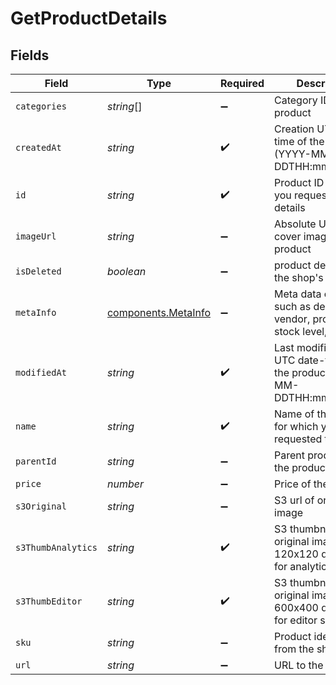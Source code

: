 # GetProductDetails


## Fields

| Field                                                                         | Type                                                                          | Required                                                                      | Description                                                                   | Example                                                                       |
| ----------------------------------------------------------------------------- | ----------------------------------------------------------------------------- | ----------------------------------------------------------------------------- | ----------------------------------------------------------------------------- | ----------------------------------------------------------------------------- |
| `categories`                                                                  | *string*[]                                                                    | :heavy_minus_sign:                                                            | Category ID-s of the product                                                  |                                                                               |
| `createdAt`                                                                   | *string*                                                                      | :heavy_check_mark:                                                            | Creation UTC date-time of the product (YYYY-MM-DDTHH:mm:ss.SSSZ)              | 2017-05-12 12:30:00 +0000 UTC                                                 |
| `id`                                                                          | *string*                                                                      | :heavy_check_mark:                                                            | Product ID for which you requested the details                                | P11                                                                           |
| `imageUrl`                                                                    | *string*                                                                      | :heavy_minus_sign:                                                            | Absolute URL to the cover image of the product                                | http://mydomain.com/product-absoulte-url/img.jpeg                             |
| `isDeleted`                                                                   | *boolean*                                                                     | :heavy_minus_sign:                                                            | product deleted from the shop's database                                      | true                                                                          |
| `metaInfo`                                                                    | [components.MetaInfo](../../models/components/metainfo.md)                    | :heavy_minus_sign:                                                            | Meta data of product such as description, vendor, producer, stock level, etc. |                                                                               |
| `modifiedAt`                                                                  | *string*                                                                      | :heavy_check_mark:                                                            | Last modification UTC date-time of the product (YYYY-MM-DDTHH:mm:ss.SSSZ)     | 2017-05-12 12:30:00 +0000 UTC                                                 |
| `name`                                                                        | *string*                                                                      | :heavy_check_mark:                                                            | Name of the product for which you requested the details                       | Iphone 11                                                                     |
| `parentId`                                                                    | *string*                                                                      | :heavy_minus_sign:                                                            | Parent product id of the product                                              |                                                                               |
| `price`                                                                       | *number*                                                                      | :heavy_minus_sign:                                                            | Price of the product                                                          |                                                                               |
| `s3Original`                                                                  | *string*                                                                      | :heavy_minus_sign:                                                            | S3 url of original image                                                      |                                                                               |
| `s3ThumbAnalytics`                                                            | *string*                                                                      | :heavy_check_mark:                                                            | S3 thumbnail url of original image in 120x120 dimension for analytics section |                                                                               |
| `s3ThumbEditor`                                                               | *string*                                                                      | :heavy_check_mark:                                                            | S3 thumbnail url of original image in 600x400 dimension for editor section    |                                                                               |
| `sku`                                                                         | *string*                                                                      | :heavy_minus_sign:                                                            | Product identifier from the shop                                              |                                                                               |
| `url`                                                                         | *string*                                                                      | :heavy_minus_sign:                                                            | URL to the product                                                            | http://mydomain.com/product/electronics/product1                              |